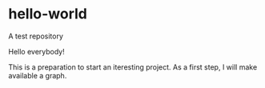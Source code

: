 # hello-world
A test repository

Hello everybody!

This is a preparation to start an iteresting project.
As a first step, I will make available a graph.
